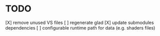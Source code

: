 # TODO

[X] remove unused VS files
[ ] regenerate glad
[X] update submodules dependencies
[ ] configurable runtime path for data (e.g. shaders files)
